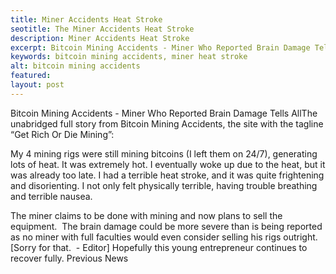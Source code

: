 ```yaml
---
title: Miner Accidents Heat Stroke
seotitle: The Miner Accidents Heat Stroke
description: Miner Accidents Heat Stroke
excerpt: Bitcoin Mining Accidents - Miner Who Reported Brain Damage Tells All
keywords: bitcoin mining accidents, miner heat stroke
alt: bitcoin mining accidents
featured: 
layout: post
---
```


Bitcoin Mining Accidents - Miner Who Reported Brain Damage Tells AllThe unabridged full story from Bitcoin Mining Accidents, the site with the tagline “Get Rich Or Die Mining”:

My 4 mining rigs were still mining bitcoins (I left them on 24/7), generating lots of heat. It was extremely hot. I eventually woke up due to the heat, but it was already too late.
I had a terrible heat stroke, and it was quite frightening and disorienting. I not only felt physically terrible, having trouble breathing and terrible nausea.

The miner claims to be done with mining and now plans to sell the equipment.  The brain damage could be more severe than is being reported as no miner with full faculties would even consider selling his rigs outright.
[Sorry for that.  - Editor]
Hopefully this young entrepreneur continues to recover fully.
Previous News
